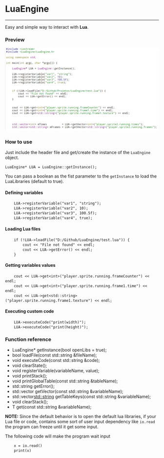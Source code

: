 # LuaEngine 
---
Easy and simple way to interact with **Lua**.

### Preview

![Preview](preview.png)

### How to use
Just include the header file and get/create the instance of the `LuaEngine` object.

```
LuaEngine* LUA = LuaEngine::getInstance();
```

You can pass a boolean as the fist parameter to the `getInstance` to load the LuaLibraries (default to true).

#### Defining variables

```
    LUA->registerVariable("var1", "string");
    LUA->registerVariable("var2", 10);
    LUA->registerVariable("var3", 100.5f);
    LUA->registerVariable("var4", true);
```

#### Loading Lua files

```
	if (!LUA->loadFile("D:/Github/LuaEngine/test.lua")) {
        cout << "File not found" << endl;
        cout << LUA->getError() << endl;
    }
```

#### Getting variables values

```
    cout << LUA->get<int>("player.sprite.running.frameCounter") << endl;
    cout << LUA->get<int>("player.sprite.running.frame1.time") << endl;
    cout << LUA->get<std::string>("player.sprite.running.frame1.texture") << endl;
```

#### Executing custom code

```
    LUA->executeCode("print(width)");
    LUA->executeCode("print(height)");
```

### Function reference

* LuaEngine* getInstance(bool openLibs = true);
* bool loadFile(const std::string &fileName);
* void executeCode(const std::string &code);
* void clearState();
* void registerVariable(variableName, value);
* void printStack();
* void printGlobalTable(const std::string &tableName);
* std::string getError();
* std::vector<T> getVector(const std::string &variableName);
* std::vector<std::string> getTableKeys(const std::string &variableName);
* void clearStack();
* T get(const std::string &variableName);



**NOTE:** Since the default behavior is to open the default lua libraries, if your Lua file or code, contains some sort of user input dependency like `io.read` the program can freeze until it get some input.

The following code will make the program wait input
```
	x = io.read()
	print(x)
```